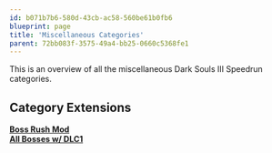 ```yaml
---
id: b071b7b6-580d-43cb-ac58-560be61b0fb6
blueprint: page
title: 'Miscellaneous Categories'
parent: 72bb083f-3575-49a4-bb25-0660c5368fe1
---
```

This is an overview of all the miscellaneous Dark Souls III Speedrun categories.

## **Category Extensions**

**[Boss Rush Mod](/darksouls3/boss-rush-mod)**\
**[All Bosses w/ DLC1](/index.php?title=All_Bosses_w/_DLC1&action=edit&redlink=1 'All Bosses w/ DLC1 (page does not exist)')**
